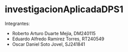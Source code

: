 # investigacionAplicadaDPS1
Integrantes:
- Roberto Arturo Duarte Mejía, DM240115
- Eduardo Alfredo Ramirez Torres, RT240549
- Oscar Daniel Soto Jovel, SJ241841
